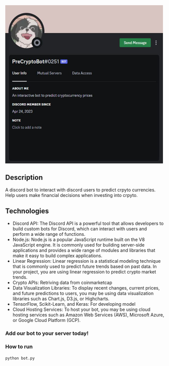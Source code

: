 <img src="resources/git_image.JPG" height="500" width="500">

## Description

A discord bot to interact with discord users to predict crpyto currencies. Help users make financial decisions when investing into crpyto.

## Technologies
  - Discord API: The Discord API is a powerful tool that allows developers to build custom bots for Discord, which can interact with users and perform a wide range of functions.
  - Node.js: Node.js is a popular JavaScript runtime built on the V8 JavaScript engine. It is commonly used for building server-side applications and provides a wide range of modules and libraries that make it easy to build complex applications.
  - Linear Regression: Linear regression is a statistical modeling technique that is commonly used to predict future trends based on past data. In your project, you are using linear regression to predict crypto market trends.
  - Crypto APIs: Retriving data from coinmarketcap
  - Data Visualization Libraries: To display recent changes, current prices, and future predictions to users, you may be using data visualization libraries such as Chart.js, D3.js, or Highcharts.
  - TensorFlow, Scikit-Learn, and Keras: For developing model
  - Cloud Hosting Services: To host your bot, you may be using cloud hosting services such as Amazon Web Services (AWS), Microsoft Azure, or Google Cloud Platform (GCP).


### Add our bot to your server today!                                                       



### How to run
`python bot.py`
